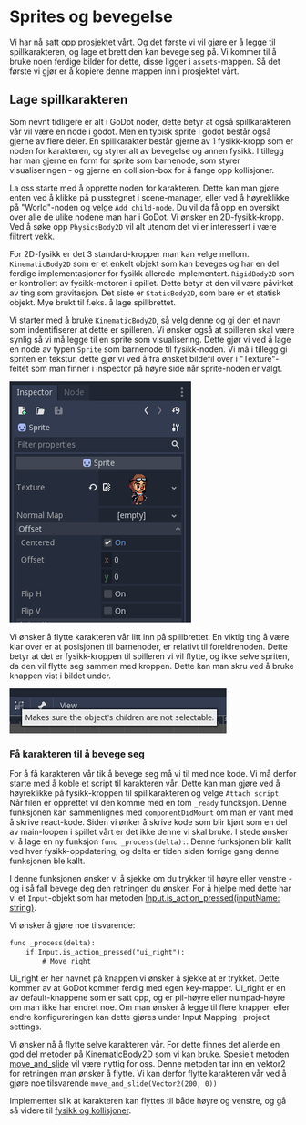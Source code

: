 # Sprites og bevegelse

Vi har nå satt opp prosjektet vårt. Og det første vi vil gjøre er å legge til
spillkarakteren, og lage et brett den kan bevege seg på. Vi kommer til å bruke noen
ferdige bilder for dette, disse ligger i `assets`-mappen. Så det første vi gjør er å
kopiere denne mappen inn i prosjektet vårt.

## Lage spillkarakteren

Som nevnt tidligere er alt i GoDot noder, dette betyr at også spillkarakteren vår
vil være en node i godot. Men en typisk sprite i godot består også gjerne av flere
deler. En spillkarakter består gjerne av 1 fysikk-kropp som er noden for karakteren,
og styrer alt av bevegelse og annen fysikk. I tillegg har man gjerne en form for
sprite som barnenode, som styrer visualiseringen - og gjerne en collision-box for
å fange opp kollisjoner. 

La oss starte med å opprette noden for karakteren. Dette kan man gjøre enten ved å klikke
på plusstegnet i scene-manager, eller ved å høyreklikke på "World"-noden og velge
`Add child-node`. Du vil da få opp en oversikt over alle de ulike nodene man har i GoDot.
Vi ønsker en 2D-fysikk-kropp. Ved å søke opp `PhysicsBody2D` vil alt utenom det vi er interessert
i være filtrert vekk.

For 2D-fysikk er det 3 standard-kropper man kan velge mellom. `KinematicBody2D` som er et
enkelt objekt som kan beveges og har en del ferdige implementasjoner for fysikk allerede
implementert. `RigidBody2D` som er kontrollert av fysikk-motoren i spillet. Dette betyr
at den vil være påvirket av ting som gravitasjon. Det siste er `StaticBody2D`, som bare
er et statisk objekt. Mye brukt til f.eks. å lage spillbrettet.

Vi starter med å bruke `KinematicBody2D`, så velg denne og gi den et navn som
indentifiserer at dette er spilleren. Vi ønsker også at spilleren skal være synlig
så vi må legge til en sprite som visualisering. Dette gjør vi ved å lage en node av
typen `Sprite` som barnenode til fysikk-noden. Vi må i tillegg gi spriten en tekstur, dette
gjør vi ved å fra ønsket bildefil over i "Texture"-feltet som man finner i inspector på
høyre side når sprite-noden er valgt.

![Bilde av inspector med tekstur](./bilder/add-texture.png)

Vi ønsker å flytte karakteren vår litt inn på spillbrettet. En viktig ting å være klar
over er at posisjonen til barnenoder, er relativt til foreldrenoden. Dette betyr at det
er fysikk-kroppen til spilleren vi vil flytte, og ikke selve spriten, da den vil flytte
seg sammen med kroppen. Dette kan man skru ved å bruke knappen vist i bildet under.

![Bilde av knappen for å skru av mulighet for å velge barnenoder](./bilder/not-select-child.png)


### Få karakteren til å bevege seg

For å få karakteren vår tik å bevege seg må vi til med noe kode. Vi må derfor starte
med å koble et script til karakteren vår. Dette kan man gjøre ved å høyreklikke på
fysikk-kroppen til spillkarakteren og velge `Attach script`. Når filen er opprettet
vil den komme med en tom `_ready` funcksjon. Denne funksjonen kan sammenlignes med
`componentDidMount` om man er vant med å skrive react-kode. Siden vi ønker å skrive
kode som blir kjørt som en del av main-loopen i spillet vårt er det ikke denne vi skal
bruke. I stede ønsker vi å lage en ny funksjon `func _process(delta):`.
Denne funksjonen blir kallt ved hver fysikk-oppdatering, og delta er tiden siden forrige
gang denne funksjonen ble kallt.

I denne funksjonen ønsker vi å sjekke om du trykker til høyre eller venstre - og i så fall
bevege deg den retningen du ønsker. For å hjelpe med dette har vi et `Input`-objekt som
har metoden [Input.is_action_pressed(inputName: string)](https://docs.godotengine.org/en/3.1/tutorials/inputs/inputevent.html#actions).

Vi ønsker å gjøre noe tilsvarende: 
```
func _process(delta):
    if Input.is_action_pressed("ui_right"):
        # Move right
```

Ui_right er her navnet på knappen vi ønsker å sjekke at er trykket. Dette kommer av at
GoDot kommer ferdig med egen key-mapper. Ui_right er en av default-knappene som er satt
opp, og er pil-høyre eller numpad-høyre om man ikke har endret noe. Om man ønsker å legge
til flere knapper, eller endre konfigureringen kan dette gjøres under Input Mapping i
project settings.

Vi ønsker nå å flytte selve karakteren vår. For dette finnes det allerde en god del
metoder på [KinematicBody2D](https://docs.godotengine.org/en/3.1/classes/class_kinematicbody2d.html)
som vi kan bruke. Spesielt metoden [move_and_slide](https://docs.godotengine.org/en/3.1/classes/class_kinematicbody2d.html#class-kinematicbody2d-method-move-and-slide)
vil være nyttig for oss. Denne metoden tar inn en vektor2 for retningen man ønsker å flytte.
Vi kan derfor flytte karakteren vår ved å gjøre noe tilsvarende `move_and_slide(Vector2(200, 0))`

Implementer slik at karakteren kan flyttes til både høyre og venstre, og gå så
videre til [fysikk og kollisjoner](./03-fysikk-og-kollisjoner.md).
